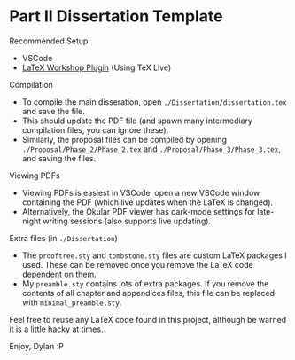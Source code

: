 # Part II Dissertation Template

Recommended Setup
- VSCode 
- [LaTeX Workshop Plugin](https://github.com/James-Yu/LaTeX-Workshop) (Using TeX Live)

Compilation 
- To compile the main disseration, open `./Dissertation/dissertation.tex` and save the file.
- This should update the PDF file (and spawn many intermediary compilation files, you can ignore these).
- Similarly, the proposal files can be compiled by opening `./Proposal/Phase_2/Phase_2.tex` and `./Proposal/Phase_3/Phase_3.tex`, and saving the files.

Viewing PDFs 
- Viewing PDFs is easiest in VSCode, open a new VSCode window containing the PDF (which live updates when the LaTeX is changed). 
- Alternatively, the Okular PDF viewer has dark-mode settings for late-night writing sessions (also supports live updating).

Extra files (in `./Dissertation`) 
- The `prooftree.sty` and `tombstone.sty` files are custom LaTeX packages I used. These can be removed once you remove the LaTeX code dependent on them. 
- My `preamble.sty` contains lots of extra packages. If you remove the contents of all chapter and appendices files, this file can be replaced with `minimal_preamble.sty`.

Feel free to reuse any LaTeX code found in this project, although be warned it is a little hacky at times. 

Enjoy,
Dylan :P 

